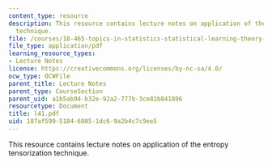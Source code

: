```yaml
---
content_type: resource
description: This resource contains lecture notes on application of the entropy tensorization
  technique.
file: /courses/18-465-topics-in-statistics-statistical-learning-theory-spring-2007/187af599518468051dc69a2b4c7c9ee5_l41.pdf
file_type: application/pdf
learning_resource_types:
- Lecture Notes
license: https://creativecommons.org/licenses/by-nc-sa/4.0/
ocw_type: OCWFile
parent_title: Lecture Notes
parent_type: CourseSection
parent_uid: a1b5ab94-b32e-92a2-777b-3ce81b841896
resourcetype: Document
title: l41.pdf
uid: 187af599-5184-6805-1dc6-9a2b4c7c9ee5
---
```

This resource contains lecture notes on application of the entropy tensorization technique.